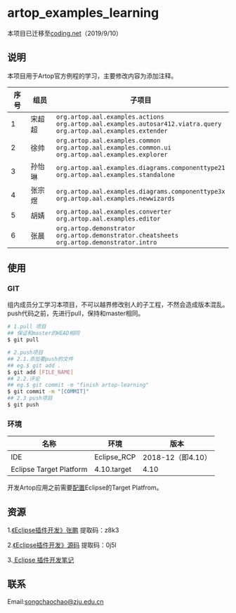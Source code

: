 # artop_examples_learning

本项目已迁移至[coding.net](https://nescar.coding.net/p/artop_examples_learning)（2019/9/10）

## 说明

本项目用于Artop官方例程的学习，主要修改内容为添加注释。

| 序号 | 组员 | 子项目 |
| ---- | ---- | ------ |
|1  | 宋超超 |`org.artop.aal.examples.actions`<br>`org.artop.aal.examples.autosar412.viatra.query`<br>`org.artop.aal.examples.extender` |
|2  | 徐帅 |`org.artop.aal.examples.common` <br>`org.artop.aal.examples.common.ui`<br>`org.artop.aal.examples.explorer`|
|3  | 孙怡琳 |`org.artop.aal.examples.diagrams.componenttype21`<br>`org.artop.aal.examples.standalone`|
|4  | 张宗煜 |`org.artop.aal.examples.diagrams.componenttype3x`<br>`org.artop.aal.examples.newwizards`|
|5  | 胡婧 |`org.artop.aal.examples.converter` <br>`org.artop.aal.examples.editor`|
|6  | 张晨 |`org.artop.demonstrator`<br>`org.artop.demonstrator.cheatsheets`<br>`org.artop.demonstrator.intro`|

## 使用
### GIT

组内成员分工学习本项目，不可以越界修改别人的子工程，不然会造成版本混乱。push代码之前，先进行pull，保持和master相同。

```bash
# 1.pull 项目
## 保证和master的HEAD相同
$ git pull

# 2.push项目
## 2.1.添加要push的文件
## eg.$ git add . 
$ git add [FILE_NAME]
## 2.2.评论
## eg.$ git commit -m "finish artop-learning"
$ git commit -m "[COMMIT]"
## 2.3 push项目
$ git push
```

### 环境
| 名称 | 环境 | 版本 |
| ---- | ---- | ------ |
|IDE  | Eclipse_RCP |2018-12（即4.10） |
|Eclipse Target Platform  | 4.10.target |4.10 |

开发Artop应用之前需要[配置](https://github.com/NESCAR/artop_examples_learning/blob/master/eclipse_conf_intro.md)Eclipse的Target Platfrom。

## 资源
1.[《Eclipse插件开发》张鹏](https://pan.baidu.com/s/1nKCw2EyOBFlNe3MDMpZyMw)  提取码：z8k3

2.[《Eclipse插件开发》源码](https://pan.baidu.com/s/1GtelhpO2mfvIMDNJ1FkDbQ)  提取码：0j5l 

3.[ Eclipse 插件开发笔记](http://neyzoter.cn/wiki/EclipsePluginDev/)

## 联系

Email:songchaochao@zju.edu.cn
